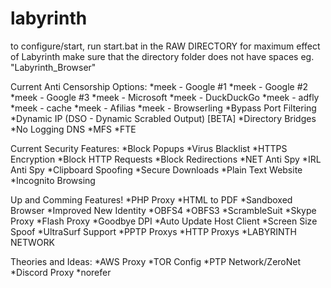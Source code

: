 # labyrinth
to configure/start, run start.bat in the RAW DIRECTORY
for maximum effect of Labyrinth make sure that the directory folder does not have spaces eg. "Labyrinth_Browser"

Current Anti Censorship Options:
  *meek - Google #1
  *meek - Google #2
  *meek - Google #3
  *meek - Microsoft
  *meek - DuckDuckGo
  *meek - adfly
  *meek - cache
  *meek - Afilias
  *meek - Browserling
  *Bypass Port Filtering
  *Dynamic IP (DSO - Dynamic Scrabled Output) [BETA]
  *Directory Bridges
  *No Logging DNS
  *MFS
  *FTE

Current Security Features:
  *Block Popups
  *Virus Blacklist
  *HTTPS Encryption
  *Block HTTP Requests
  *Block Redirections
  *NET Anti Spy
  *IRL Anti Spy
  *Clipboard Spoofing
  *Secure Downloads
  *Plain Text Website
  *Incognito Browsing
 
Up and Comming Features!
  *PHP Proxy
  *HTML to PDF
  *Sandboxed Browser
  *Improved New Identity
  *OBFS4
  *OBFS3
  *ScrambleSuit
  *Skype Proxy
  *Flash Proxy
  *Goodbye DPI
  *Auto Update Host Client
  *Screen Size Spoof
  *UltraSurf Support
  *PPTP Proxys
  *HTTP Proxys
  *LABYRINTH NETWORK
  
Theories and Ideas:
  *AWS Proxy
  *TOR Config
  *PTP Network/ZeroNet
  *Discord Proxy
  *norefer
